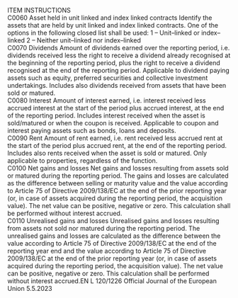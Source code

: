  
ITEM  INSTRUCTIONS  
C0060  Asset held in unit linked 
and index linked 
contracts  Identify the assets that are held by unit linked and index linked contracts. One of the options 
in the following closed list shall be used: 
1 – Unit–linked or index–linked 
2 – Neither unit–linked nor index–linked  
C0070  Dividends  Amount of dividends earned over the reporting period, i.e. dividends received less the right to 
receive a dividend already recognised at the beginning of the reporting period, plus the right 
to receive a dividend recognised at the end of the reporting period. Applicable to dividend 
paying assets such as equity, preferred securities and collective investment undertakings. 
Includes also dividends received from assets that have been sold or matured.  
C0080  Interest  Amount of interest earned, i.e. interest received less accrued interest at the start of the period 
plus accrued interest, at the end of the reporting period. 
Includes interest received when the asset is sold/matured or when the coupon is received. 
Applicable to coupon and interest paying assets such as bonds, loans and deposits.  
C0090  Rent  Amount of rent earned, i.e. rent received less accrued rent at the start of the period plus 
accrued rent, at the end of the reporting period. 
Includes also rents received when the asset is sold or matured. 
Only applicable to properties, regardless of the function.  
C0100  Net gains and losses  Net gains and losses resulting from assets sold or matured during the reporting period. 
The gains and losses are calculated as the difference between selling or maturity value and the 
value according to Article 75 of Directive 2009/138/EC at the end of the prior reporting 
year (or, in case of assets acquired during the reporting period, the acquisition value). 
The net value can be positive, negative or zero. 
This calculation shall be performed without interest accrued.  
C0110  Unrealised gains and 
losses  Unrealised gains and losses resulting from assets not sold nor matured during the reporting 
period. 
The unrealised gains and losses are calculated as the difference between the value according 
to Article 75 of Directive 2009/138/EC at the end of the reporting year end and the value 
according to Article 75 of Directive 2009/138/EC at the end of the prior reporting year (or, 
in case of assets acquired during the reporting period, the acquisition value). 
The net value can be positive, negative or zero. 
This calculation shall be performed without interest accrued.EN  L 120/1226 Official Journal of the European Union 5.5.2023
